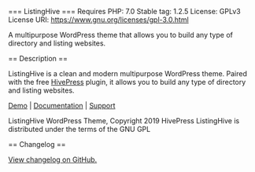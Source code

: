 === ListingHive ===
Requires PHP: 7.0
Stable tag: 1.2.5
License: GPLv3
License URI: https://www.gnu.org/licenses/gpl-3.0.html

A multipurpose WordPress theme that allows you to build any type of directory and listing websites.

== Description ==

ListingHive is a clean and modern multipurpose WordPress theme. Paired with the free [HivePress](https://wordpress.org/plugins/hivepress/) plugin, it allows you to build any type of directory and listing websites.

[Demo](https://listinghive.hivepress.io/) | [Documentation](https://hivepress.io/docs/themes/listinghive/?utm_medium=referral&utm_source=wordpress.org) | [Support](https://hivepress.io/support/forum/themes/listinghive/?utm_medium=referral&utm_source=wordpress.org)

ListingHive WordPress Theme, Copyright 2019 HivePress
ListingHive is distributed under the terms of the GNU GPL

== Changelog ==

[View changelog on GitHub.](https://github.com/hivepress/listinghive/releases)

